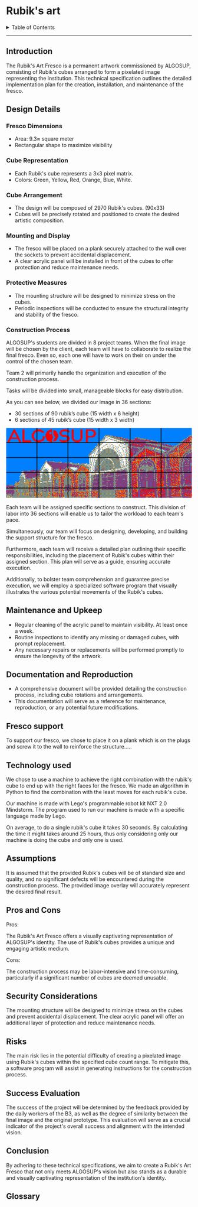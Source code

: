 # Rubik's art

<details>
<summary>Table of Contents</summary>

- [Rubik's art](#rubiks-art)
  - [Introduction](#introduction)
  - [Design Details](#design-details)
    - [Fresco Dimensions](#fresco-dimensions)
    - [Cube Representation](#cube-representation)
    - [Cube Arrangement](#cube-arrangement)
    - [Mounting and Display](#mounting-and-display)
    - [Protective Measures](#protective-measures)
    - [Construction Process](#construction-process)
  - [Maintenance and Upkeep](#maintenance-and-upkeep)
  - [Documentation and Reproduction](#documentation-and-reproduction)
  - [Fresco support](#fresco-support)
  - [Technology used](#technology-used)
  - [Assumptions](#assumptions)
  - [Pros and Cons](#pros-and-cons)
  - [Security Considerations](#security-considerations)
  - [Risks](#risks)
  - [Success Evaluation](#success-evaluation)
  - [Conclusion](#conclusion)
  - [Glossary](#glossary)

</details>

---

## Introduction

The Rubik's Art Fresco is a permanent artwork commissioned by ALGOSUP, consisting of Rubik's cubes arranged to form a pixelated image representing the institution. This technical specification outlines the detailed implementation plan for the creation, installation, and maintenance of the fresco.


##  Design Details

###  Fresco Dimensions

- Area: 9.3≈  square meter 
- Rectangular shape to maximize visibility

###  Cube Representation

- Each Rubik's cube represents a 3x3 pixel matrix.
- Colors: Green, Yellow, Red, Orange, Blue, White.

###  Cube Arrangement

- The design will be composed of 2970 Rubik's cubes. (90x33)
- Cubes will be precisely rotated and positioned to create the desired artistic composition.

###  Mounting and Display

- The fresco will be placed on a plank securely attached to the wall over the sockets to prevent accidental displacement.
- A clear acrylic panel will be installed in front of the cubes to offer protection and reduce maintenance needs.

###  Protective Measures

- The mounting structure will be designed to minimize stress on the cubes.
- Periodic inspections will be conducted to ensure the structural integrity and stability of the fresco.



### Construction Process
ALGOSUP's students are divided in 8 project teams. When the final image will be chosen by the client, each team will have to collaborate to realize the final fresco. Even so, each one will have to work on their on under the control of the chosen team.

Team 2 will primarily handle the organization and execution of the construction process.

Tasks will be divided into small, manageable blocks for easy distribution.

As you can see below, we divided our image in 36 sections:
- 30 sections of 90 rubik’s cube (15 width x 6 height)
- 6 sections of 45 rubik’s cube (15 width x 3 width)

<img alt="division" src="./../Images/Tasks_division.png" width="600">


Each team will be assigned specific sections to construct. This division of labor into 36 sections will enable us to tailor the workload to each team's pace.

Simultaneously, our team will focus on designing, developing, and building the support structure for the fresco.

Furthermore, each team will receive a detailed plan outlining their specific responsibilities, including the placement of Rubik's cubes within their assigned section. This plan will serve as a guide, ensuring accurate execution.

Additionally, to bolster team comprehension and guarantee precise execution, we will employ a specialized software program that visually illustrates the various potential movements of the Rubik's cubes.



## Maintenance and Upkeep

- Regular cleaning of the acrylic panel to maintain visibility. At least once a week.
- Routine inspections to identify any missing or damaged cubes, with prompt replacement.
- Any necessary repairs or replacements will be performed promptly to ensure the longevity of the artwork.



##  Documentation and Reproduction

- A comprehensive document will be provided detailing the construction process, including cube rotations and arrangements.
- This documentation will serve as a reference for maintenance, reproduction, or any potential future modifications.
  



## Fresco support

To support our fresco, we chose to place it on a plank which is on the plugs and screw it to the wall to reinforce the structure.....

## Technology used 

We chose to use a machine to achieve the right combination with the rubik's cube to end up with the right faces for the fresco.
We made an algorithm in Python to find the combination with the least moves for each rubik's cube.

Our machine is made with Lego's programmable robot kit NXT 2.0 Mindstorm. The program used to run our machine is made with a specific language made by Lego.

On average, to do a single rubik's cube it takes 30 seconds. By calculating the time it might takes around 25 hours, thus only considering only our machine is doing the cube and only one is used.

## Assumptions
It is assumed that the provided Rubik's cubes will be of standard size and quality, and no significant defects will be encountered during the construction process.
The provided image overlay will accurately represent the desired final result.

## Pros and Cons
Pros:

The Rubik's Art Fresco offers a visually captivating representation of ALGOSUP's identity.
The use of Rubik's cubes provides a unique and engaging artistic medium.

Cons:

The construction process may be labor-intensive and time-consuming, particularly if a significant number of cubes are deemed unusable.

## Security Considerations
The mounting structure will be designed to minimize stress on the cubes and prevent accidental displacement.
The clear acrylic panel will offer an additional layer of protection and reduce maintenance needs.

## Risks
The main risk lies in the potential difficulty of creating a pixelated image using Rubik's cubes within the specified cube count range.
To mitigate this, a software program will assist in generating instructions for the construction process.

## Success Evaluation
The success of the project will be determined by the feedback provided by the daily workers of the B3, as well as the degree of similarity between the final image and the original prototype. This evaluation will serve as a crucial indicator of the project's overall success and alignment with the intended vision.


## Conclusion
By adhering to these technical specifications, we aim to create a Rubik's Art Fresco that not only meets ALGOSUP's vision but also stands as a durable and visually captivating representation of the institution's identity.

## Glossary 


